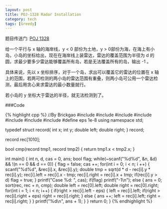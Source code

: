 ```yaml
---
layout: post
title: POJ-1328 Radar Installation
category: tech
tags: [Greedy]
---
```


题目传送门: <a href = "http://poj.org/problem?id=1328" >POJ 1328</a>

给一个平行与 x 轴的海岸线，y < 0 部份为土地，y > 0部份为海，在海上有小岛，小岛的坐标给出，现在在海岸线上装雷达，雷达的覆盖范围为半径为 d 的圆，求最少要多少雷达能够覆盖所有岛，若是无法覆盖所有的岛，输出 -1 。

具体来说，先以 x 坐标排序，对于一个岛，求出可以覆盖它的雷达的位置在 x 轴上的范围，若两可检测的两小岛的雷达范围有重叠，则两小岛可公用一个雷达检测，最后用贪心来求雷达的最小数量就行。

若小岛的 y 坐标大于雷达的半径，就无法检测到了。

###Code

{% highlight cpp %}
//By Brickgao
#include <iostream>
#include <cstdio>
#include <cstring>
#include <cmath>
#include <cstdlib>
#include <algorithm>
#include <vector>
#define eps 1e-8
using namespace std;

typedef struct record{
	int x;
	int y;
	double left;
	double right;
} record;

record rec[1010];

bool cmp(record tmp1, record tmp2)
{
	return tmp1.x < tmp2.x;
}

int main()
{
	int n, d, cas = 0, ans;
	bool flag;
	while(~scanf("%d%d", &n, &d) && !(n == 0 && d == 0))
	{
		flag = false;
		cas ++;
		for(int i = 0; i < n; i ++)
		{
			scanf("%d%d", &rec[i].x, &rec[i].y);
			double tmp = sqrt(d * d - rec[i].y * rec[i].y);
			rec[i].left = rec[i].x - tmp;
			rec[i].right = rec[i].x + tmp;
			if(rec[i].y > d) flag = true;
		}
		printf("Case %d: ", cas);
		if(flag)
			printf("-1\n");
		else
		{
			ans = 0;
			sort(rec, rec + n, cmp);
			double left = rec[0].left;
			double right = rec[0].right;
			for(int i = 1; i < n; i++)
			{
				if(right > rec[i].left - eps)
				{
					left = rec[i].left;
					if(right > rec[i].right + eps)
						right = rec[i].right;
				}
				else
				{
					ans ++;
					left = rec[i].left;
					right = rec[i].right;
				}
			}
			printf("%d\n", ans + 1);
		}
	}
    return 0;
}
{% endhighlight %}
